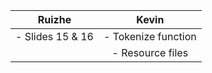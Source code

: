 |      Ruizhe      |        Kevin        |
| :--------------: | :-----------------: |
| - Slides 15 & 16 | - Tokenize function |
|                  |  - Resource files   |

